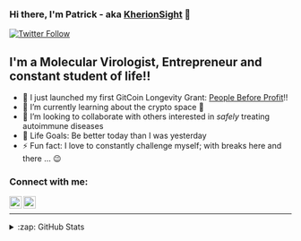 ### Hi there, I'm Patrick - aka [KherionSight][website] 👋 

[![Twitter Follow](https://img.shields.io/twitter/follow/PatrickYL3?color=1DA1F2&logo=twitter&style=for-the-badge)](https://twitter.com/intent/follow?original_referer=https%3A%2F%2Fgithub.com%2FPatrickYL3&screen_name=PatrickYL3)

## I'm a Molecular Virologist, Entrepreneur and constant student of life!!

- 🎉 I just launched my first GitCoin Longevity Grant: [People Before Profit][grant]!!
- 🌱 I’m currently learning about the crypto space 🙂
- 👯 I’m looking to collaborate with others interested in _safely_ treating autoimmune diseases
- 🥅 Life Goals: Be better today than I was yesterday 
- ⚡ Fun fact: I love to constantly challenge myself; with breaks here and there ... 😉

### Connect with me:

[<img align="left" alt="PatrickYL3 | Twitter" width="22px" src="https://cdn.jsdelivr.net/npm/simple-icons@v3/icons/twitter.svg" />][twitter]
[<img align="left" alt="j-patrick-mixon | LinkedIn" width="22px" src="https://cdn.jsdelivr.net/npm/simple-icons@v3/icons/linkedin.svg" />][linkedin]

<br />

---

<details>
  <summary>:zap: GitHub Stats</summary>

  <img align="left" alt="KherionSight's GitHub Stats" src="https://github-readme-stats-kherionsight.vercel.app/api?username=KherionSight&show_icons=true&hide_border=true" />

</details>

[website]: https://kherion-technology.com/
[grant]: https://gitcoin.co/grants/4431/autoimmune-disease-treatment-without-immune-suppre
[twitter]: https://twitter.com/PatrickYL3
[linkedin]: https://www.linkedin.com/in/j-patrick-mixon
